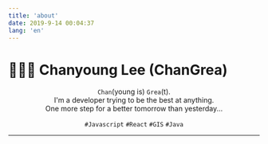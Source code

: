 ```yaml
---
title: 'about'
date: 2019-9-14 00:04:37
lang: 'en'
---
```


# 👨🏼‍💻 Chanyoung Lee (ChanGrea)

<div align="center">

`Chan`(young is) `Grea`(t).<br/>
I'm a developer trying to be the best at anything.<br/>
One more step for a better tomorrow than yesterday...

`#Javascript` `#React` `#GIS` `#Java`

---

</div>
